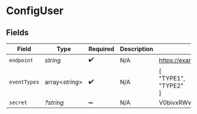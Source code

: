 # ConfigUser


## Fields

| Field                            | Type                             | Required                         | Description                      | Example                          |
| -------------------------------- | -------------------------------- | -------------------------------- | -------------------------------- | -------------------------------- |
| `endpoint`                       | *string*                         | :heavy_check_mark:               | N/A                              | https://example.com              |
| `eventTypes`                     | array<*string*>                  | :heavy_check_mark:               | N/A                              | [<br/>"TYPE1",<br/>"TYPE2"<br/>] |
| `secret`                         | *?string*                        | :heavy_minus_sign:               | N/A                              | V0bivxRWveaoz08afqjU6Ko/jwO0Cb+3 |